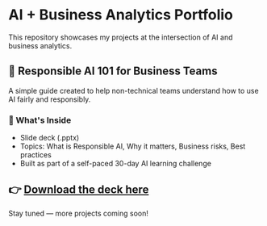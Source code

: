 # AI + Business Analytics Portfolio

This repository showcases my projects at the intersection of AI and business analytics.

## 📘 Responsible AI 101 for Business Teams

A simple guide created to help non-technical teams understand how to use AI fairly and responsibly.

### 📂 What's Inside
- Slide deck (.pptx)
- Topics: What is Responsible AI, Why it matters, Business risks, Best practices
- Built as part of a self-paced 30-day AI learning challenge
  
👉 [Download the deck here](https://github.com/yaswanth899/AI-Business-Analytics-Portfolio/raw/main/Yaswanth_Responsible_AI..pdf)
---

Stay tuned — more projects coming soon!
